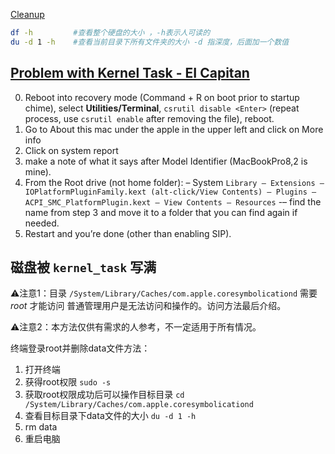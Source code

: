 [Cleanup](http://stackoverflow.com/questions/29930198/can-i-delete-data-from-ios-devicesupport)

```sh
df -h         #查看整个硬盘的大小 ，-h表示人可读的
du -d 1 -h    #查看当前目录下所有文件夹的大小 -d 指深度，后面加一个数值
```

## [Problem with Kernel Task - EI Capitan](https://discussions.apple.com/thread/7253639)

0. Reboot into recovery mode (Command + R on boot prior to startup chime), select __Utilities/Terminal__, `csrutil disable <Enter>` (repeat process, use `csrutil enable` after removing the file), reboot.
1. Go to About this mac under the apple in the upper left and click on More info
2. Click on system report
3. make a note of what it says after Model Identifier (MacBookPro8,2 is mine).
4. From the Root drive (not home folder): – System  `Library – Extensions – IOPlatformPluginFamily.kext (alt-click/View Contents) – Plugins – ACPI_SMC_PlatformPlugin.kext – View Contents – Resources` -– find the name from step 3 and move it to a folder that you can find again if needed.
5. Restart and you’re done (other than enabling SIP).

## 磁盘被 `kernel_task` 写满

⚠️注意1：目录 `/System/Library/Caches/com.apple.coresymbolicationd` 需要 _root_ 才能访问 普通管理用户是无法访问和操作的。访问方法最后介绍。

⚠️注意2：本方法仅供有需求的人参考，不一定适用于所有情况。

终端登录root并删除data文件方法：

1. 打开终端
2. 获得root权限 `sudo -s`
3. 获取root权限成功后可以操作目标目录 `cd /System/Library/Caches/com.apple.coresymbolicationd`
4. 查看目标目录下data文件的大小 `du -d 1 -h`
5. rm data
6. 重启电脑
